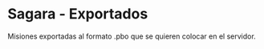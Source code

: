 Sagara - Exportados
===============

Misiones exportadas al formato .pbo que se quieren colocar en el servidor.
